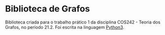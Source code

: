 # Biblioteca de Grafos
Biblioteca criada para o trabalho prático 1 da disciplina COS242 - Teoria dos Grafos, no período 21.2. Foi escrita na linguagem [Python3]((https://www.python.org/)).

